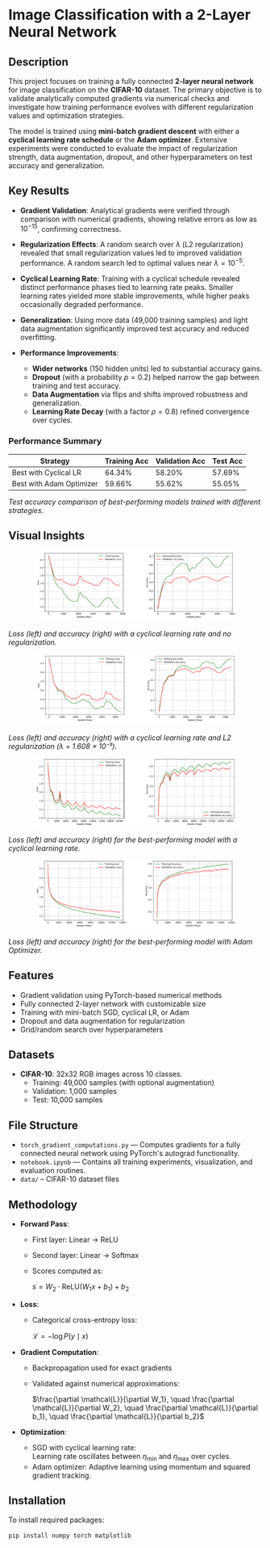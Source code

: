 # Image Classification with a 2-Layer Neural Network

## Description

This project focuses on training a fully connected **2-layer neural network** for image classification on the **CIFAR-10** dataset. The primary objective is to validate analytically computed gradients via numerical checks and investigate how training performance evolves with different regularization values and optimization strategies.

The model is trained using **mini-batch gradient descent** with either a **cyclical learning rate schedule** or the **Adam optimizer**. Extensive experiments were conducted to evaluate the impact of regularization strength, data augmentation, dropout, and other hyperparameters on test accuracy and generalization.

## Key Results

- **Gradient Validation**: Analytical gradients were verified through comparison with numerical gradients, showing relative errors as low as $10^{-15}$, confirming correctness.

- **Regularization Effects**: A random search over $\lambda$ (L2 regularization) revealed that small regularization values led to improved validation performance. A random search led to optimal values near $\lambda=10^{-5}$.

- **Cyclical Learning Rate**: Training with a cyclical schedule revealed distinct performance phases tied to learning rate peaks. Smaller learning rates yielded more stable improvements, while higher peaks occasionally degraded performance.

- **Generalization**: Using more data (49,000 training samples) and light data augmentation significantly improved test accuracy and reduced overfitting.

- **Performance Improvements**:
  - **Wider networks** (150 hidden units) led to substantial accuracy gains.
  - **Dropout** (with a probability $p=0.2$) helped narrow the gap between training and test accuracy.
  - **Data Augmentation** via flips and shifts improved robustness and generalization.
  - **Learning Rate Decay** (with a factor $\rho = 0.8$) refined convergence over cycles.

### Performance Summary

| Strategy                  | Training Acc | Validation Acc | Test Acc |
|---------------------------|-----------|---------|----------|
| Best with Cyclical LR     | 64.34%    | 58.20%  | 57.69%   |
| Best with Adam Optimizer  | 59.66%    | 55.62%  | 55.05%   |

*Test accuracy comparison of best-performing models trained with different strategies.*

## Visual Insights

<p align="center">
  <img src="figures/default.png" width="80%">
</p>

*Loss (left) and accuracy (right) with a cyclical learning rate and no regularization.*


<p align="center">
  <img src="figures/default_reg.png" width="80%">
</p>

*Loss (left) and accuracy (right) with a cyclical learning rate and L2 regularization (λ = 1.608 × 10⁻⁵).*


<p align="center">
  <img src="figures/best_cyclic.png" width="80%">
</p>

*Loss (left) and accuracy (right) for the best-performing model with a cyclical learning rate.*


<p align="center">
  <img src="figures/best_adam.png" width="80%">
</p>

*Loss (left) and accuracy (right) for the best-performing model with Adam Optimizer.*

## Features

- Gradient validation using PyTorch-based numerical methods
- Fully connected 2-layer network with customizable size
- Training with mini-batch SGD, cyclical LR, or Adam
- Dropout and data augmentation for regularization
- Grid/random search over hyperparameters

## Datasets

- **CIFAR-10**: 32x32 RGB images across 10 classes.
  - Training: 49,000 samples (with optional augmentation)
  - Validation: 1,000 samples
  - Test: 10,000 samples

## File Structure

- `torch_gradient_computations.py` — Computes gradients for a fully connected neural network using PyTorch's autograd functionality.
- `notebook.ipynb` — Contains all training experiments, visualization, and evaluation routines.
- `data/` – CIFAR-10 dataset files

## Methodology

- **Forward Pass**:
  - First layer: Linear → ReLU
  - Second layer: Linear → Softmax
  - Scores computed as:
    
    $s = W_2 \cdot \text{ReLU}(W_1 x + b_1) + b_2$

- **Loss**:
  - Categorical cross-entropy loss:
    
    $\mathcal{L} = -\log P(y \mid x)$

- **Gradient Computation**:
  - Backpropagation used for exact gradients
  - Validated against numerical approximations:
    
    $\frac{\partial \mathcal{L}}{\partial W_1}, \quad \frac{\partial \mathcal{L}}{\partial W_2}, \quad \frac{\partial \mathcal{L}}{\partial b_1}, \quad \frac{\partial \mathcal{L}}{\partial b_2}$

- **Optimization**:
  - SGD with cyclical learning rate:  
    Learning rate oscillates between $\eta_{\text{min}}$ and $\eta_{\text{max}}$ over cycles.
  - Adam optimizer: Adaptive learning using momentum and squared gradient tracking.

## Installation

To install required packages:

```bash
pip install numpy torch matplotlib
